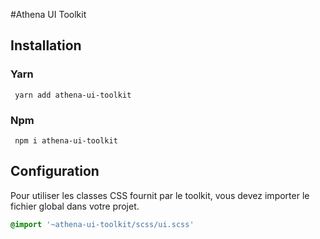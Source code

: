 #Athena UI Toolkit

## Installation

### Yarn
`` 
yarn add athena-ui-toolkit
``

### Npm
`` 
npm i athena-ui-toolkit
``

## Configuration

Pour utiliser les classes CSS fournit par le toolkit, vous devez importer le fichier global dans votre projet.

```css
@import '~athena-ui-toolkit/scss/ui.scss'
```
